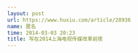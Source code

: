 ```yaml
---
layout: post
url: https://www.huxiu.com/article/28936
name: 匿名
time: 2014-03-03 20:23
title: 写在2014上海电视传媒改革前夜
---
```

